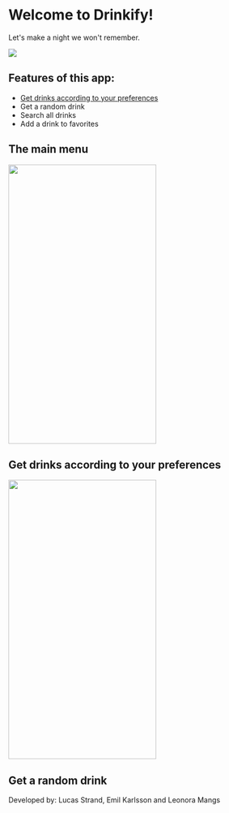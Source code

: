 <h1>Welcome to Drinkify!</h1>
<p>Let's make a night we won't remember.</p>
<img src="https://media1.giphy.com/media/cNDlnilnnPjOAIZsxl/giphy.gif"></img>
<h2> Features of this app:</h2>
  <ul>
  <li><a href="#getdrinkspref">Get drinks according to your preferences</a></<li>
    <li>Get a random drink</<li>
    <li>Search all drinks</<li>
    <li>Add a drink to favorites</li>
  </ul>
  <h2>The main menu</h2>
  <img src="https://imgur.com/u8skeRt" width="292" height="550">
  <h2 id="getdrinkspref">Get drinks according to your preferences</h2>
  <img src="https://i.imgur.com/SJ0clQX.png" width="292" height="550" float:right>
  <h2 id=randomdrink>Get a random drink</h2>
<p>Developed by: Lucas Strand, Emil Karlsson and Leonora Mangs</p>
